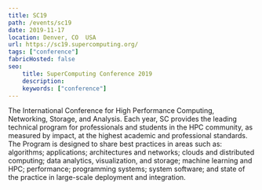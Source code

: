 ```yaml
---
title: SC19
path: /events/sc19
date: 2019-11-17
location: Denver, CO  USA
url: https://sc19.supercomputing.org/
tags: ["conference"]
fabricHosted: false
seo:
    title: SuperComputing Conference 2019
    description: 
    keywords: ["conference"]
---
```


The International Conference for High Performance Computing, Networking, Storage, and Analysis. Each year, SC provides the leading technical program for professionals and students in the HPC community, as measured by impact, at the highest academic and professional standards. The Program is designed to share best practices in areas such as: algorithms; applications; architectures and networks; clouds and distributed computing; data analytics, visualization, and storage; machine learning and HPC; performance; programming systems; system software; and state of the practice in large-scale deployment and integration.

